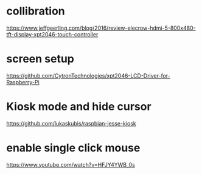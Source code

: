 # collibration
https://www.jeffgeerling.com/blog/2016/review-elecrow-hdmi-5-800x480-tft-display-xpt2046-touch-controller
# screen setup
https://github.com/CytronTechnologies/xpt2046-LCD-Driver-for-Raspberry-Pi
# Kiosk mode and hide cursor
https://github.com/lukaskubis/raspbian-jesse-kiosk

# enable single click mouse
https://www.youtube.com/watch?v=HFJY4YWB_0s
